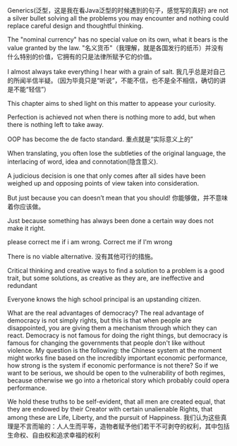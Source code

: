 Generics(泛型，这是我在看Java泛型的时候遇到的句子，感觉写的真好) are not a silver bullet solving all the problems you may encounter and nothing could replace careful design and thoughtful thinking.

The "nominal currency" has no special value on its own, what it bears is the value granted by the law. "名义货币"（我理解，就是各国发行的纸币）并没有什么特别的价值，它拥有的只是法律所赋予它的价值。

I almost always take everything I hear with a grain of salt. 我几乎总是对自己的所闻半信半疑。（因为毕竟只是“听说”，不能不信，也不是全不相信，确切的讲是不能“轻信”）

This chapter aims to shed light on this matter to appease your curiosity.

Perfection is achieved not when there is nothing more to add, but when there is nothing left to take away.

OOP has become the de facto standard. 重点就是“实际意义上的”

When translating, you often lose the subtleties of the original language, the interlacing of word, idea and connotation(隐含意义).

A judicious decision is one that only comes after all sides have been weighed up and opposing points of view taken into consideration.

But just because you can doesn’t mean that you should! 你能够做，并不意味着你应该做。

Just because something has always been done a certain way does not make it right.

please correct me if i am wrong. Correct me if I'm wrong

There is no viable alternative. 没有其他可行的措施。

Critical thinking and creative ways to find a solution to a problem is a good trait, but some solutions, as creative as they are, are ineffective and redundant

Everyone knows the high school principal is an upstanding citizen.

What are the real advantages of democracy? The real advantage of democracy is not simply rights, but this is that when people are disappointed, you are giving them a mechanism through which they can react. Democracy is not famous for doing the right things, but democracy is famous for changing the governments that people don't like without violence. My question is the following: the Chinese system at the moment might works fine based on the incredibly important economic performance, how strong is the system if economic performance is not there? So if we want to be serious, we should be open to the vulnerability of both regimes, because otherwise we go into a rhetorical story which probably could opera performance.

We hold these truths to be self-evident, that all men are created equal, that they are endowed by their Creator with certain unalienable Rights, that among these are Life, Liberty, and the pursuit of Happiness. 我们认为这些真理是不言而喻的：人人生而平等，造物者赋予他们若干不可剥夺的权利，其中包括生命权、自由权和追求幸福的权利
